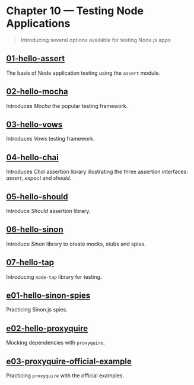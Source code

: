 # Chapter 10 &mdash; Testing Node Applications
> Introducing several options available for testing Node.js apps

## [01-hello-assert](./01-hello-assert/)
The basis of Node application testing using the `assert` module.

## [02-hello-mocha](./02-hello-mocha/)
Introduces *Mocha* the popular testing framework.

## [03-hello-vows](./03-hello-vows/)
Introduces *Vows* testing framework.

## [04-hello-chai](./04-hello-chai/)
Introduces *Chai* assertion library illustrating the three assertion interfaces: *assert*, *expect* and *should*.

## [05-hello-should](./05-hello-should/)
Introduce *Should* assertion library.

## [06-hello-sinon](./06-hello-sinon/)
Introduce *Sinon* library to create mocks, stubs and spies.

## [07-hello-tap](./07-hello-tap/)
Introducing `node-tap` library for testing.

## [e01-hello-sinon-spies](./e01-hello-sinon-spies/)
Practicing Sinon.js spies.

## [e02-hello-proxyquire](./e02-hello-proxyquire/)
Mocking dependencies with `proxyquire`.

## [e03-proxyquire-official-example](./e03-proxyquire-official-example/)
Practicing `proxyquire` with the official examples.